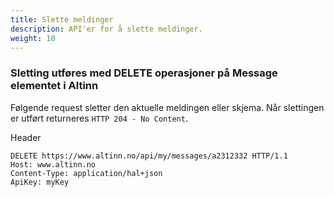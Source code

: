 ```yaml
---
title: Slette meldinger
description: API'er for å slette meldinger.
weight: 10
---
```



### Sletting utføres med DELETE operasjoner på Message elementet i Altinn  
Følgende request sletter den aktuelle meldingen eller skjema. 
Når slettingen er utført returneres `HTTP 204 - No Content`.

Header
```HTTP
DELETE https://www.altinn.no/api/my/messages/a2312332 HTTP/1.1
Host: www.altinn.no
Content-Type: application/hal+json
ApiKey: myKey
```